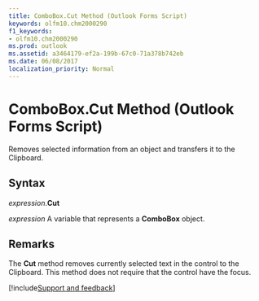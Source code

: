 ```yaml
---
title: ComboBox.Cut Method (Outlook Forms Script)
keywords: olfm10.chm2000290
f1_keywords:
- olfm10.chm2000290
ms.prod: outlook
ms.assetid: a3464179-ef2a-199b-67c0-71a378b742eb
ms.date: 06/08/2017
localization_priority: Normal
---
```



# ComboBox.Cut Method (Outlook Forms Script)

Removes selected information from an object and transfers it to the Clipboard.


## Syntax

_expression_.**Cut**

_expression_ A variable that represents a  **ComboBox** object.


## Remarks

The  **Cut** method removes currently selected text in the control to the Clipboard. This method does not require that the control have the focus.

[!include[Support and feedback](~/includes/feedback-boilerplate.md)]